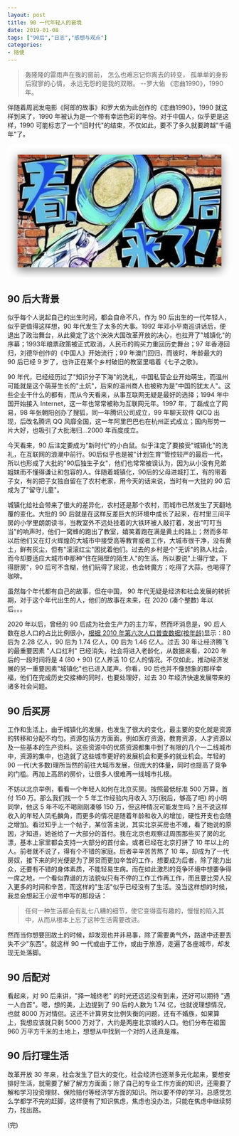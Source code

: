 ```yaml
---
layout: post
title: 90 一代年轻人的窘境
date: 2019-01-08
tags: ["90后","日志","感想与观点"]
categories:
- 随便
---
```


> 轰隆隆的雷雨声在我的窗前，
>   怎么也难忘记你离去的转变，
>   孤单单的身影后寂寥的心情，
>   永远无怨的是我的双眼。
>   --罗大佑 《恋曲1990》，1990年。

伴随着周润发电影《阿郎的故事》和罗大佑为此创作的《恋曲1990》，1990 就这样到来了，1990 年被认为是一个带有幸运色彩的年份。对于中国人，似乎更是这样，1990 可能标志了一个"旧时代"的结束，不仅如此，要不了多久就要跨越"千禧年"了。

![90](90general.png "90")

## 90 后大背景

似乎每个人说起自己的出生时间，都会自命不凡，作为 90 后出生的一代年轻人，似乎更值得这样想，90 年代发生了太多的大事。1992 年邓小平南巡讲话后，便退出了政治舞台，从此奠定了这个泱泱大国改革开放的决心，也拉开了"城镇化"的序幕；1993年粮票政策被正式取消，人民币的购买力重回历史舞台；97 年香港回归，刘德华创作的《中国人》开始流行；99 年澳门回归，而彼时，年龄最大的 90 后已经 9 岁了，也许正在某个乡村破旧的教室里唱着《七子之歌》。

90 年代，已经经历过了"知识分子下海"的洗礼，中国私营企业开始萌生，而温州可能就是这个萌芽生长的"土炕"，后来的温州商人也被称为是"中国的犹太人"。这些企业干什么的都有，而从今天看来，从事互联网无疑是最好的选择；1994 年中国开始接入 Internet，这一年也常常被称为互联网元年。1997 年，丁磊成立了网易，98 年张朝阳创办了搜狐，同一年腾讯公司成立，99 年聊天软件 QICQ 出现，后改名腾讯 QQ 风靡全国，这一年阿里巴巴也在杭州正式成立；国内形势一片大好，也吸引了大批海归...2000 年百度成立。

今天看来，90 后注定要成为"新时代"的小白鼠。似乎注定了要接受"城镇化"的洗礼，在互联网的浪潮中前行。90后似乎也是被"计划生育"管控较严的最后一代，所以也形成了大批的"90后独生子女"，他们也常常被误认为，因为从小没有兄弟姐妹而不懂得谦让和包容的人。伴随着城镇化，90后的父母进城打工，有的带着子女，有的把子女独自留在了农村老家，用今天的话来说，当时有一大批的 90 后成为了"留守儿童"。

城镇化给社会带来了很大的差异化，农村还是那个农村，而城市已然发生了天翻地覆的变化。大批的 90 后就是在这样反差巨大的环境中成长了起来，在村里三间平房的小学里朗朗读书，当教室外不远处挂着的大铁环被人敲打着，发出"叮叮当当"的响声时，他们一窝蜂的跑出了教室，嬉笑着跑在满是黄土的路上；然而多年以后他们又在灯火辉煌的大城市中接受高等教育或者工作，大城市很干净，没有黄土，鲜有灰尘，但有"滚滚红尘"困扰着他们。过去的乡村是个"无诉"的熟人社会，而今却要适应大城市中那种"住在隔壁的陌生人"的生活。所以要说"上得厅堂，下得厨房"，90 后可不含糊，他们玩得了尿泥，也会转魔方；吃得了大蒜，也喝得了咖啡。

虽然每个年代都有自己的故事，但在中国， 90 年代无疑是经济和社会发展的转折期，对于这个年代出生的人，他们的故事在未来，在 2020 (凑个整数) 年以后。。。

2020 年以后，曾经的 90 后成为社会生产力的主力军，然而坏消息是，90 后人数在总人口的占比比例很小，[根据 2010 年第六次人口普查数据(按年龄)](http://www.stats.gov.cn/tjsj/pcsj/rkpc/6rp/indexch.htm)显示：80 后为 2.28 亿人，90 后为 1.74 亿人，00 后为 1.46 亿人。过去 30 年让经济腾飞的最重要因素 "人口红利" 已经消失，社会将进入老龄化，从数据来看，2020 年后的一段时间将是 4 (80 + 90) 亿人养活 10 亿人的情况。不仅如此，推动经济发展的另一重要因素"城镇化"也已进入尾声。你看，90 后也并不像想象的那样幸福，他们在完成历史交接棒的同时，也要处理好，过去 30 年经济快速发展带来的诸多社会问题。

## 90 后买房

工作和生活上，由于城镇化的发展，也发生了很大的变化，最主要的变化就是资源的转移和分配不均匀。资源包括方方面面，例如医疗资源，教育资源，人才资源以及一些基本的生产资料。这些资源中的优质资源都集中到了有限的几个一二线城市中，资源的集中，也造就了这些城市更好的发展机会和更多的就业机会。年轻的 90 一代(大多数)理所当然的前往大城市发展，但庞大的体量，同时也提高了竞争的门槛。再加上高昂的房价，让很多人很难再一线城市扎根。

不妨以北京举例，看看一个年轻人如何在北京买房。按照最低标准 500 万算，首付 150 万。那么我们找一个 5 年工作经验内月收入 3万(税后，够高了吧) 的小明同学，他这 5 年不吃不喝刚刚凑够 150 万，但这种情况可能发生吗？且不说这样收入的年轻人凤毛麟角，而更多的情况是随着年龄和收入的增加，硬性开支也会随之增加。看过知乎上一个帖子，某位答主说，其实北京买房也不难，看了她说的原因，才知道，她爸给了一大部分的首付。我在北京也观察过周围那些买了房的北漂，基本上家里都会支持一大部分的首付金。或者已经在北京打拼了 10 年以上的人。前者就不说了，得有个不错的家庭。后者辛辛苦苦熬了 10 年，却成为了一代房奴，接下来的时光便是为了房贷而更加辛苦的工作，想要成为后者，除了能力出众，还要有不错的身体素质，不能轻易生病。而在如此激烈的竞争环境中想要争得一席之地，一个看似靠谱的方法貌似只有不停的工作工作再工作，而且要比旁人投入更多的时间和辛苦，而这样的"生活"似乎已经没有了生活。没当这样想的时候，我总会想起王小波书中写的那段话：

> 任何一种生活都会有乱七八糟的细节，使它变得蛮有趣的，慢慢的陷入其中，从而从根本上忘了这种生活需要改进。

然而当你想要回故土的时候，却发现也并非易事，除了需要勇气外，路途中还要丢失不少"东西"。就这样 90 一代或由于工作，或由于旅游，走遍了各座城市，却发现无处落脚。

## 90 后配对

看起来，对 90 后来讲，"择一城终老" 的时光还远远没有到来，还好可以期待 "遇一人白首"。嗯，想的美，上边提到了 90 后的人数为 1.74 亿，也就说理想情况，也就 8000 万对情侣。这还不计算男女比例失衡的问题，还有不婚族，如果算上，我想应该就只剩 5000 万对了，大约是两座北京城的人口。他们分布在祖国 960 万平方千米的土地上，想想从中找到一个对的人还真是难。

## 90 后打理生活

改革开放 30 年来，社会发生了巨大的变化，社会经济也逐渐多元化起来，要想安排好生活，就需要了解了解方方面面；除了自己的专业工作方面的知识，还需要了解和学习投资理财、保险赔付等经济学方面的知识。所以要不停的学习，总感觉怎么学都学不完的赶脚，这样便有了知识焦虑，焦虑也没办法，只能在焦虑中继续努力，找出路。

(完)
